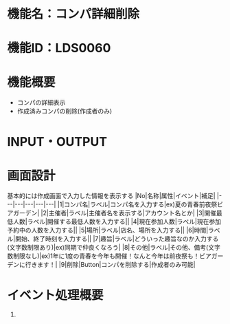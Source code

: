 # 機能名：コンパ詳細削除
# 機能ID：LDS0060
# 機能概要
* コンパの詳細表示
* 作成済みコンパの削除(作成者のみ)
# INPUT・OUTPUT

# 画面設計
基本的には作成画面で入力した情報を表示する
|No|名称|属性|イベント|補足|
|---|---|---|---|---|
|1|コンパ名|ラベル|コンパ名を入力する|ex)夏の青春前夜祭ビアガーデン|
|2|主催者|ラベル|主催者名を表示する|アカウント名とか|
|3|開催最低人数|ラベル|開催する最低人数を入力する||
|4|現在参加人数|ラベル|現在参加予約中の人数を入力する||
|5|場所|ラベル|店名、場所を入力する||
|6|時間|ラベル|開始、終了時刻を入力する||
|7|趣旨|ラベル|どういった趣旨なのか入力する(文字数制限あり)|ex)同期で仲良くなろう|
|8|その他|ラベル|その他、備考(文字数制限なし)|ex)1年に1度の青春を今年も開催！なんと今年は前夜祭も！ビアガーデンに行きます！|
|9|削除|Button|コンパを削除する|作成者のみ可能|

# イベント処理概要
1.
